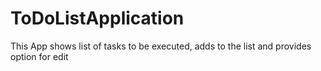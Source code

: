 # ToDoListApplication
This App shows list of tasks to be executed, adds to the list and provides option for edit

